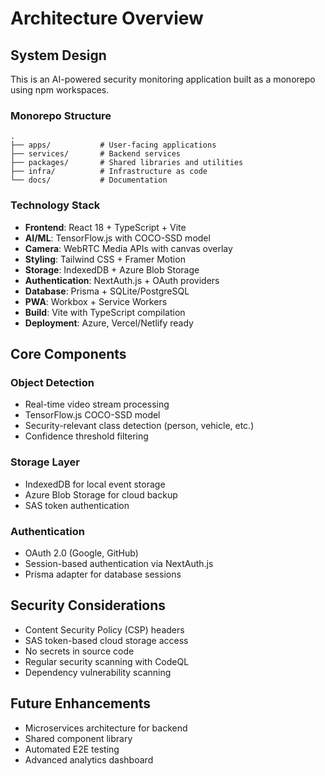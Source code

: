 # Architecture Overview

## System Design

This is an AI-powered security monitoring application built as a monorepo using npm workspaces.

### Monorepo Structure

```
.
├── apps/           # User-facing applications
├── services/       # Backend services
├── packages/       # Shared libraries and utilities
├── infra/          # Infrastructure as code
└── docs/           # Documentation
```

### Technology Stack

- **Frontend**: React 18 + TypeScript + Vite
- **AI/ML**: TensorFlow.js with COCO-SSD model
- **Camera**: WebRTC Media APIs with canvas overlay
- **Styling**: Tailwind CSS + Framer Motion
- **Storage**: IndexedDB + Azure Blob Storage
- **Authentication**: NextAuth.js + OAuth providers
- **Database**: Prisma + SQLite/PostgreSQL
- **PWA**: Workbox + Service Workers
- **Build**: Vite with TypeScript compilation
- **Deployment**: Azure, Vercel/Netlify ready

## Core Components

### Object Detection
- Real-time video stream processing
- TensorFlow.js COCO-SSD model
- Security-relevant class detection (person, vehicle, etc.)
- Confidence threshold filtering

### Storage Layer
- IndexedDB for local event storage
- Azure Blob Storage for cloud backup
- SAS token authentication

### Authentication
- OAuth 2.0 (Google, GitHub)
- Session-based authentication via NextAuth.js
- Prisma adapter for database sessions

## Security Considerations

- Content Security Policy (CSP) headers
- SAS token-based cloud storage access
- No secrets in source code
- Regular security scanning with CodeQL
- Dependency vulnerability scanning

## Future Enhancements

- Microservices architecture for backend
- Shared component library
- Automated E2E testing
- Advanced analytics dashboard
